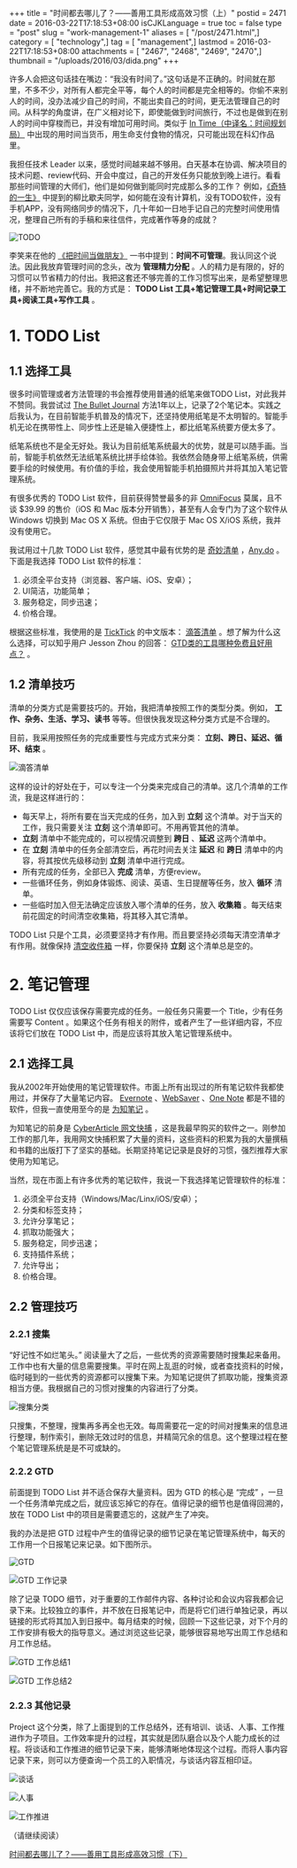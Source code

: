 +++
title = "时间都去哪儿了？——善用工具形成高效习惯（上）"
postid = 2471
date = 2016-03-22T17:18:53+08:00
isCJKLanguage = true
toc = false
type = "post"
slug = "work-management-1"
aliases = [ "/post/2471.html",]
category = [ "technology",]
tag = [ "management",]
lastmod = 2016-03-22T17:18:53+08:00
attachments = [ "2467", "2468", "2469", "2470",]
thumbnail = "/uploads/2016/03/dida.png"
+++


许多人会把这句话挂在嘴边：“我没有时间了。”这句话是不正确的。时间就在那里，不多不少，对所有人都完全平等，每个人的时间都是完全相等的。你偷不来别人的时间，没办法减少自己的时间，不能出卖自己的时间，更无法管理自己的时间。从科学的角度讲，在广义相对论下，即使能做到时间旅行，不过也是做到在别人的时间中穿梭而已，并没有增加可用时间。类似于 [In Time（中译名：时间规划局）][1] 中出现的用时间当货币，用生命支付食物的情况，只可能出现在科幻作品里。

我担任技术 Leader 以来，感觉时间越来越不够用。白天基本在协调、解决项目的技术问题、review代码、开会中度过，自己的开发任务只能放到晚上进行。看看那些时间管理的大师们，他们是如何做到能同时完成那么多的工作？ 例如，[《奇特的一生》][2] 中提到的柳比歇夫同学，如何能在没有计算机，没有TODO软件，没有手机APP，没有网络同步的情况下，几十年如一日地手记自己的完整时间使用情况，整理自己所有的手稿和来往信件，完成著作等身的成就？

![TODO][60]

李笑来在他的 [《把时间当做朋友》][16] 一书中提到：**时间不可管理**。我认同这个说法。因此我放弃管理时间的念头，改为 **管理精力分配** 。人的精力是有限的，好的习惯可以节省精力的付出。我把这套还不够完善的工作习惯写出来，是希望整理思绪，并不断地完善它。我的方式是： **TODO List 工具+笔记管理工具+时间记录工具+阅读工具+写作工具** 。 <!--more-->

# 1. TODO List

## 1.1 选择工具

很多时间管理或者方法管理的书会推荐使用普通的纸笔来做TODO List，对此我并不赞同。我尝试过 [The Bullet Journal][3] 方法1年以上，记录了2个笔记本。实践之后我认为，在目前智能手机普及的情况下，还坚持使用纸笔是不太明智的。智能手机无论在携带性上、同步性上还是输入便捷性上，都比纸笔系统要方便太多了。

纸笔系统也不是全无好处。我认为目前纸笔系统最大的优势，就是可以随手画。当前，智能手机依然无法纸笔系统比拼手绘体验。我依然会随身带上纸笔系统，供需要手绘的时候使用。有价值的手绘，我会使用智能手机拍摄照片并将其加入笔记管理系统。

有很多优秀的 TODO List 软件，目前获得赞誉最多的非 [OmniFocus][4] 莫属，且不谈 $39.99 的售价（iOS 和 Mac 版本分开销售），甚至有人会专门为了这个软件从 Windows 切换到 Mac OS X 系统。但由于它仅限于 Mac OS X/iOS 系统，我并没有使用它。

我试用过十几款 TODO List 软件，感觉其中最有优势的是 [奇妙清单][5] ，[Any.do][6] 。下面是我选择 TODO List 软件的标准：

1. 必须全平台支持（浏览器、客户端、iOS、安卓）；
3. UI简洁，功能简单；
3. 服务稳定，同步迅速；
4. 价格合理。

根据这些标准，我使用的是 [TickTick][7] 的中文版本： [滴答清单][8] 。想了解为什么这么选择，可以知乎用户 Jesson Zhou 的回答： [GTD类的工具哪种免费且好用点？][14] 。

## 1.2 清单技巧

清单的分类方式是需要技巧的。开始，我把清单按照工作的类型分类。例如， **工作、杂务、生活、学习、读书** 等等。但很快我发现这种分类方式是不合理的。

目前，我采用按照任务的完成重要性与完成方式来分类： **立刻、跨日、延迟、循环、结束** 。

![滴答清单][51]

这样的设计的好处在于，可以专注一个分类来完成自己的清单。这几个清单的工作流，我是这样进行的：

- 每天早上，将所有要在当天完成的任务，加入到 **立刻** 这个清单。对于当天的工作，我只需要关注 **立刻** 这个清单即可。不用再管其他的清单。
- **立刻** 清单中不能完成的，可以视情况调整到 **跨日** 、**延迟** 这两个清单中。
- 在 **立刻** 清单中的任务全部清空后，再花时间去关注 **延迟** 和 **跨日** 清单中的内容，将其按优先级移动到 **立刻** 清单中进行完成。
- 所有完成的任务，全部已入 **完成** 清单，方便review。
- 一些循环任务，例如身体锻炼、阅读、英语、生日提醒等任务，放入 **循环** 清单。
- 一些临时加入但无法确定应该放入哪个清单的任务，放入 **收集箱** 。每天结束前花固定的时间清空收集箱，将其移入其它清单。

TODO List 只是个工具，必须要坚持才有作用。而且要坚持必须每天清空清单才有作用。就像保持 [清空收件箱][9] 一样，你要保持 **立刻** 这个清单总是空的。

# 2. 笔记管理

TODO List 仅仅应该保存需要完成的任务。一般任务只需要一个 Title，少有任务需要写 Content 。如果这个任务有相关的附件，或者产生了一些详细内容，不应该将它们放在 TODO List 中，而是应该将其放入笔记管理系统中。

## 2.1 选择工具

我从2002年开始使用的笔记管理软件。市面上所有出现过的所有笔记软件我都使用过，并保存了大量笔记内容。 [Evernote][10] 、[WebSaver][11] 、[One Note][12] 都是不错的软件，但我一直使用至今的是 [为知笔记][13] 。

为知笔记的前身是 [CyberArticle 网文快捕][15] ，这是我最早购买的软件之一。刚参加工作的那几年，我用网文快捕积累了大量的资料，这些资料的积累为我的大量撰稿和书籍的出版打下了坚实的基础。长期坚持笔记记录是良好的习惯，强烈推荐大家使用为知笔记。

当然，现在市面上有许多优秀的笔记软件，我说一下我选择笔记管理软件的标准：

1. 必须全平台支持（Windows/Mac/Linx/iOS/安卓）；
2. 分类和标签支持；
3. 允许分享笔记；
4. 抓取功能强大；
5. 服务稳定，同步迅速；
6. 支持插件系统；
7. 允许导出；
8. 价格合理。

## 2.2 管理技巧

### 2.2.1 搜集

“好记性不如烂笔头。” 阅读量大了之后，一些优秀的资源需要随时搜集起来备用。工作中也有大量的信息需要搜集。平时在网上乱逛的时候，或者查找资料的时候，临时碰到的一些优秀的资源都可以搜集下来。为知笔记提供了抓取功能，搜集资源相当方便。我根据自己的习惯对搜集的内容进行了分类。

![搜集分类][52]

只搜集，不整理，搜集再多再全也无效。每周需要花一定的时间对搜集来的信息进行整理，制作索引，删除无效过时的信息，并精简冗余的信息。这个整理过程在整个笔记管理系统是是不可或缺的。

### 2.2.2 GTD

前面提到 TODO List 并不适合保存大量资料。因为 GTD 的核心是 “完成” ，一旦一个任务清单完成之后，就应该忘掉它的存在。值得记录的细节也是值得回溯的，放在 TODO List 中的项目是需要遗忘的，这就产生了冲突。

我的办法是把 GTD 过程中产生的值得记录的细节记录在笔记管理系统中，每天的工作用一个日报笔记来记录。如下图所示。

![GTD][53]

![GTD 工作记录][55]

除了记录 TODO 细节，对于重要的工作邮件内容、各种讨论和会议内容我都会记录下来。比较独立的事件，并不放在日报笔记中，而是将它们进行单独记录，再以链接的形式将其加入到日报中。每月结束的时候，回顾一下这些记录，对下个月的工作安排有极大的指导意义。通过浏览这些记录，能够很容易地写出周工作总结和月工作总结。

![GTD 工作总结1][54]

![GTD 工作总结2][56]

### 2.2.3 其他记录

Project 这个分类，除了上面提到的工作总结外，还有培训、谈话、人事、工作推进作为子项目。工作效率提升的过程，其实就是团队磨合以及个人能力成长的过程。将谈话和工作推进的细节记录下来，能够清晰地体现这个过程。而将人事内容记录下来，则可以方便查询一个员工的入职情况，与谈话内容互相印证。

![谈话][57]

![人事][58]

![工作推进][59]

（请继续阅读）

[时间都去哪儿了？——善用工具形成高效习惯（下）][17]

[1]: https://movie.douban.com/subject/4924142/
[2]: http://book.douban.com/subject/1115353/
[3]: http://bulletjournal.com/
[4]: https://www.omnigroup.com/omnifocus
[5]: https://www.wunderlist.com/zh/
[6]: http://www.any.do/
[7]: https://ticktick.com/
[8]: https://dida365.com/
[9]: http://lifehacker.com/347335/empty-your-inbox-with-gmail-and-the-trusted-trio
[10]: https://evernote.com/
[11]: https://evernote.com/
[12]: https://www.onenote.com/
[13]: https://www.wiz.cn/
[14]: https://www.zhihu.com/question/23452348/answer/24628805
[15]: http://cn.wizbrother.com/
[16]: https://book.douban.com/subject/3609132/
[17]: https://blog.zengrong.net/post/2479.html
[51]: /uploads/2016/03/dida.png
[52]: /uploads/2016/03/wiz1.png
[53]: /uploads/2016/03/wiz2.png
[54]: /uploads/2016/03/wiz3.png
[55]: /uploads/2016/01/rollup3.png
[56]: /uploads/2016/01/rollup4.png
[57]: /uploads/2016/01/rollup1.png
[58]: /uploads/2016/01/rollup2.png
[59]: /uploads/2016/03/wiz4.png
[60]: /uploads/2016/03/todoicon.jpg
